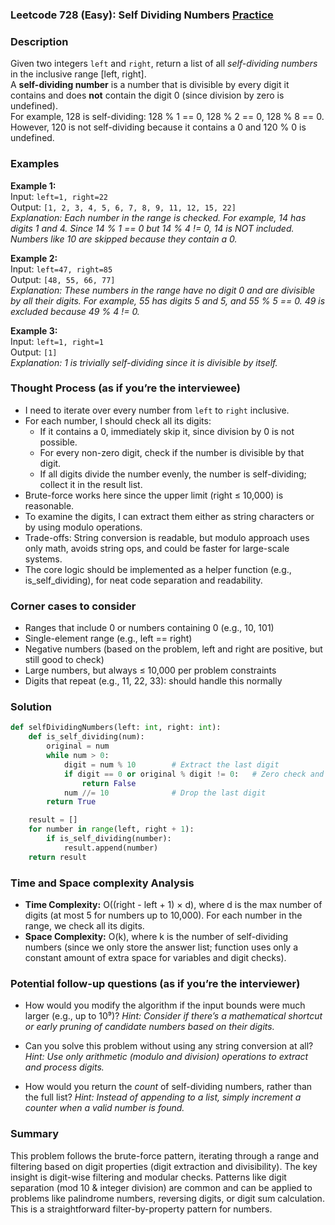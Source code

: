 ### Leetcode 728 (Easy): Self Dividing Numbers [Practice](https://leetcode.com/problems/self-dividing-numbers/)

### Description  
Given two integers `left` and `right`, return a list of all *self-dividing numbers* in the inclusive range \[left, right\].  
A **self-dividing number** is a number that is divisible by every digit it contains and does **not** contain the digit 0 (since division by zero is undefined).  
For example, 128 is self-dividing: 128 % 1 == 0, 128 % 2 == 0, 128 % 8 == 0. However, 120 is not self-dividing because it contains a 0 and 120 % 0 is undefined.

### Examples  

**Example 1:**  
Input: `left=1, right=22`  
Output: `[1, 2, 3, 4, 5, 6, 7, 8, 9, 11, 12, 15, 22]`  
*Explanation: Each number in the range is checked. For example, 14 has digits 1 and 4. Since 14 % 1 == 0 but 14 % 4 != 0, 14 is NOT included. Numbers like 10 are skipped because they contain a 0.*

**Example 2:**  
Input: `left=47, right=85`  
Output: `[48, 55, 66, 77]`  
*Explanation: These numbers in the range have no digit 0 and are divisible by all their digits. For example, 55 has digits 5 and 5, and 55 % 5 == 0. 49 is excluded because 49 % 4 != 0.*

**Example 3:**  
Input: `left=1, right=1`  
Output: `[1]`  
*Explanation: 1 is trivially self-dividing since it is divisible by itself.*

### Thought Process (as if you’re the interviewee)  

- I need to iterate over every number from `left` to `right` inclusive.
- For each number, I should check all its digits:
    - If it contains a 0, immediately skip it, since division by 0 is not possible.
    - For every non-zero digit, check if the number is divisible by that digit.
    - If all digits divide the number evenly, the number is self-dividing; collect it in the result list.
- Brute-force works here since the upper limit (right ≤ 10,000) is reasonable.
- To examine the digits, I can extract them either as string characters or by using modulo operations.
- Trade-offs: String conversion is readable, but modulo approach uses only math, avoids string ops, and could be faster for large-scale systems.
- The core logic should be implemented as a helper function (e.g., is_self_dividing), for neat code separation and readability.

### Corner cases to consider  
- Ranges that include 0 or numbers containing 0 (e.g., 10, 101)
- Single-element range (e.g., left == right)
- Negative numbers (based on the problem, left and right are positive, but still good to check)
- Large numbers, but always ≤ 10,000 per problem constraints
- Digits that repeat (e.g., 11, 22, 33): should handle this normally

### Solution

```python
def selfDividingNumbers(left: int, right: int):
    def is_self_dividing(num):
        original = num
        while num > 0:
            digit = num % 10        # Extract the last digit
            if digit == 0 or original % digit != 0:   # Zero check and divisibility check
                return False
            num //= 10              # Drop the last digit
        return True

    result = []
    for number in range(left, right + 1):
        if is_self_dividing(number):
            result.append(number)
    return result
```

### Time and Space complexity Analysis  

- **Time Complexity:** O((right - left + 1) × d), where d is the max number of digits (at most 5 for numbers up to 10,000). For each number in the range, we check all its digits.  
- **Space Complexity:** O(k), where k is the number of self-dividing numbers (since we only store the answer list; function uses only a constant amount of extra space for variables and digit checks).

### Potential follow-up questions (as if you’re the interviewer)  

- How would you modify the algorithm if the input bounds were much larger (e.g., up to 10⁹)?
  *Hint: Consider if there’s a mathematical shortcut or early pruning of candidate numbers based on their digits.*

- Can you solve this problem without using any string conversion at all?
  *Hint: Use only arithmetic (modulo and division) operations to extract and process digits.*

- How would you return the *count* of self-dividing numbers, rather than the full list?
  *Hint: Instead of appending to a list, simply increment a counter when a valid number is found.*

### Summary

This problem follows the brute-force pattern, iterating through a range and filtering based on digit properties (digit extraction and divisibility). The key insight is digit-wise filtering and modular checks. Patterns like digit separation (mod 10 & integer division) are common and can be applied to problems like palindrome numbers, reversing digits, or digit sum calculation. This is a straightforward filter-by-property pattern for numbers.